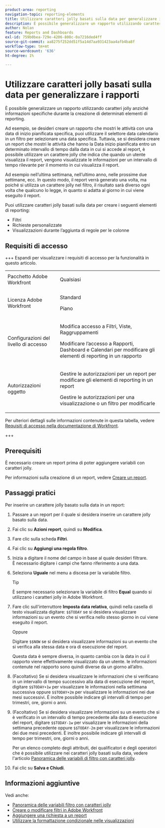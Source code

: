 ```yaml
---
product-area: reporting
navigation-topic: reporting-elements
title: Utilizzare caratteri jolly basati sulla data per generalizzare i rapporti
description: È possibile generalizzare un rapporto utilizzando caratteri jolly anziché informazioni specifiche durante la creazione di determinati elementi di reporting.
author: Nolan
feature: Reports and Dashboards
exl-id: 759b0bea-729e-4206-808c-0a7216ded4ff
source-git-commit: aa8275f252dd51f5a14d7aa931423aa4afb4ba8f
workflow-type: tm+mt
source-wordcount: '636'
ht-degree: 1%

---
```


# Utilizzare caratteri jolly basati sulla data per generalizzare i rapporti

<!-- Audited: 11/2024 -->

È possibile generalizzare un rapporto utilizzando caratteri jolly anziché informazioni specifiche durante la creazione di determinati elementi di reporting.

Ad esempio, se desideri creare un rapporto che mostri le attività con una data di inizio pianificata specifica, puoi utilizzare il selettore data calendario in un filtro per selezionare una data specifica. Tuttavia, se si desidera creare un report che mostri le attività che hanno la Data inizio pianificata entro un determinato intervallo di tempo dalla data in cui si accede al report, è possibile utilizzare un carattere jolly che indica che quando un utente visualizza il report, vengono visualizzate le informazioni per un intervallo di tempo rilevante per il momento in cui visualizza il report.

Ad esempio nell’ultima settimana, nell’ultimo anno, nelle prossime due settimane, ecc. In questo modo, il report verrà generato una volta, ma poiché si utilizza un carattere jolly nel filtro, il risultato sarà diverso ogni volta che qualcuno lo legge, in quanto si adatta al giorno in cui viene eseguito il report.

Puoi utilizzare caratteri jolly basati sulla data per creare i seguenti elementi di reporting:

* Filtri
* Richieste personalizzate
* Visualizzazioni durante l’aggiunta di regole per le colonne

## Requisiti di accesso

+++ Espandi per visualizzare i requisiti di accesso per la funzionalità in questo articolo. 

<table style="table-layout:auto"> 
 <col> 
 <col> 
 <tbody> 
  <tr> 
   <td role="rowheader">Pacchetto Adobe Workfront</td> 
   <td> <p>Qualsiasi</p> </td> 
  </tr> 
  <tr> 
   <td role="rowheader">Licenza Adobe Workfront</strong></td> 
   <td> 
    <p>Standard</p>
    <p>Piano</p>
   </td>
  </tr> 
  <tr> 
   <td role="rowheader">Configurazioni del livello di accesso</td> 
   <td> <p>Modifica accesso a Filtri, Viste, Raggruppamenti</p> <p>Modificare l’accesso a Rapporti, Dashboard e Calendari per modificare gli elementi di reporting in un rapporto</p>
   </td> 
  </tr> 
  <tr> 
   <td role="rowheader">Autorizzazioni oggetto</td> 
    <td> <p>Gestire le autorizzazioni per un report per modificare gli elementi di reporting in un report</p> <p>Gestire le autorizzazioni per una visualizzazione o un filtro per modificarle</p></td> 
   </td> 
  </tr> 
 </tbody> 
</table>

Per ulteriori dettagli sulle informazioni contenute in questa tabella, vedere [Requisiti di accesso nella documentazione di Workfront](/help/quicksilver/administration-and-setup/add-users/access-levels-and-object-permissions/access-level-requirements-in-documentation.md).

+++

## Prerequisiti

È necessario creare un report prima di poter aggiungere variabili con caratteri jolly.

Per informazioni sulla creazione di un report, vedere [Creare un report](../../../reports-and-dashboards/reports/creating-and-managing-reports/create-report.md).

## Passaggi pratici

Per inserire un carattere jolly basato sulla data in un report:

1. Passare a un report per il quale si desidera inserire un carattere jolly basato sulla data.
1. Fai clic su **Azioni report**, quindi su **Modifica**.
1. Fare clic sulla scheda **Filtri**.
1. Fai clic su **Aggiungi una regola filtro**.
1. Inizia a digitare il nome del campo in base al quale desideri filtrare.\
   È necessario digitare i campi che fanno riferimento a una data.
1. Seleziona **Uguale** nel menu a discesa per la variabile filtro.

   >[!TIP]
   >
   >È sempre necessario selezionare la variabile di filtro **Equal** quando si utilizzano i caratteri jolly in Adobe Workfront.

1. Fare clic sull&#39;interruttore **Imposta data relativa**, quindi nella casella di testo visualizzata digitare: `$$TODAY` se si desidera visualizzare informazioni su un evento che si verifica nello stesso giorno in cui viene eseguito il report.

   Oppure

   Digitare `$$NOW` se si desidera visualizzare informazioni su un evento che si verifica alla stessa data e ora di esecuzione del report.

   Questa data è sempre diversa, in quanto cambia con la data in cui il rapporto viene effettivamente visualizzato da un utente. le informazioni contenute nel rapporto sono quindi diverse da un giorno all’altro.

1. (Facoltativo) Se si desidera visualizzare le informazioni che si verificano in un intervallo di tempo successivo alla data di esecuzione del report, digitare `$$TODAY+1w` per visualizzare le informazioni nella settimana successiva oppure `$$TODAY+2m` per visualizzare le informazioni nei due mesi successivi. È inoltre possibile indicare gli intervalli di tempo per trimestri, ore, giorni o anni.
1. (Facoltativo) Se si desidera visualizzare informazioni su un evento che si è verificato in un intervallo di tempo precedente alla data di esecuzione del report, digitare `$$TODAY-1w` per visualizzare le informazioni della settimana precedente oppure `$$TODAY-2m` per visualizzare le informazioni dei due mesi precedenti. È inoltre possibile indicare gli intervalli di tempo per trimestri, ore, giorni o anni.

   Per un elenco completo degli attributi, dei qualificatori e degli operatori che è possibile utilizzare nei caratteri jolly basati sulla data, vedere l&#39;articolo [Panoramica delle variabili di filtro con caratteri jolly](../../../reports-and-dashboards/reports/reporting-elements/understand-wildcard-filter-variables.md).

1. Fai clic su **Salva e Chiudi**.

## Informazioni aggiuntive

Vedi anche:

<!--outdated: * [Basic Report Creation Program](https://one.workfront.com/s/basic-report-creation-program) -->
* [Panoramica delle variabili filtro con caratteri jolly](../../../reports-and-dashboards/reports/reporting-elements/understand-wildcard-filter-variables.md)
* [Creare o modificare filtri in Adobe Workfront](../../../reports-and-dashboards/reports/reporting-elements/create-filters.md)
* [Aggiungere una richiesta a un report](../../../reports-and-dashboards/reports/creating-and-managing-reports/add-prompt-report.md)
* [Utilizzare la formattazione condizionale nelle visualizzazioni](../../../reports-and-dashboards/reports/reporting-elements/use-conditional-formatting-views.md)
